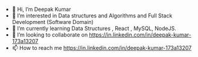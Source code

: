 - 👋 Hi, I’m Deepak Kumar
- 👀 I’m interested in Data structures and Algorithms and Full Stack Development (Software Domain)
- 🌱 I’m currently learning Data Structures , React , MySQL, NodeJS. 
- 💞️ I’m looking to collaborate on https://in.linkedin.com/in/deepak-kumar-173a13207
- 📫 How to reach me https://in.linkedin.com/in/deepak-kumar-173a13207

<!---
B20191/B20191 is a ✨ special ✨ repository because its `README.md` (this file) appears on your GitHub profile.
You can click the Preview link to take a look at your changes.
--->
